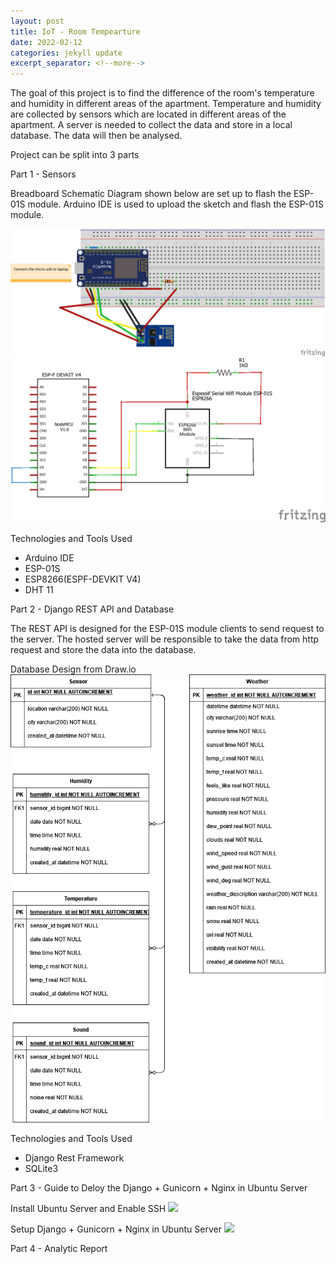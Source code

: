 ```yaml
---
layout: post
title: IoT - Room Tempearture
date: 2022-02-12
categories: jekyll update
excerpt_separator: <!--more-->
---
```


The goal of this project is to find the difference of the room's temperature and humidity in different areas of the apartment. Temperature and humidity are collected by sensors which are located in different areas of the apartment. A server is needed to collect the data and store in a local database. The data will then be analysed.

Project can be split into 3 parts

Part 1 - Sensors

Breadboard Schematic Diagram shown below are set up to flash the ESP-01S module. Arduino IDE is used to upload the sketch and flash the ESP-01S module.

![Breadboard](/assets/IoTRoomTemperature/flashing-esp01s_bb.png)
![Schematic](/assets/IoTRoomTemperature/flashing-esp01s_schem.png)

Technologies and Tools Used
- Arduino IDE
- ESP-01S
- ESP8266(ESPF-DEVKIT V4)
- DHT 11

Part 2 - Django REST API and Database

The REST API is designed for the ESP-01S module clients to send request to the server. The hosted server will be responsible to take the data from http request and store the data into the database.

Database Design from Draw.io
![database-design](/assets/IoTRoomTemperature/web-sensor-api-database-design.drawio.png)


Technologies and Tools Used
- Django Rest Framework
- SQLite3

Part 3 - Guide to Deloy the Django + Gunicorn + Nginx in Ubuntu Server

Install Ubuntu Server and Enable SSH 
![](https://ubuntu.com/tutorials/how-to-install-ubuntu-on-your-raspberry-pi#4-boot-ubuntu-server)

Setup Django + Gunicorn + Nginx in Ubuntu Server
![](https://www.digitalocean.com/community/tutorials/how-to-set-up-django-with-postgres-nginx-and-gunicorn-on-ubuntu-22-04)

Part 4 - Analytic Report